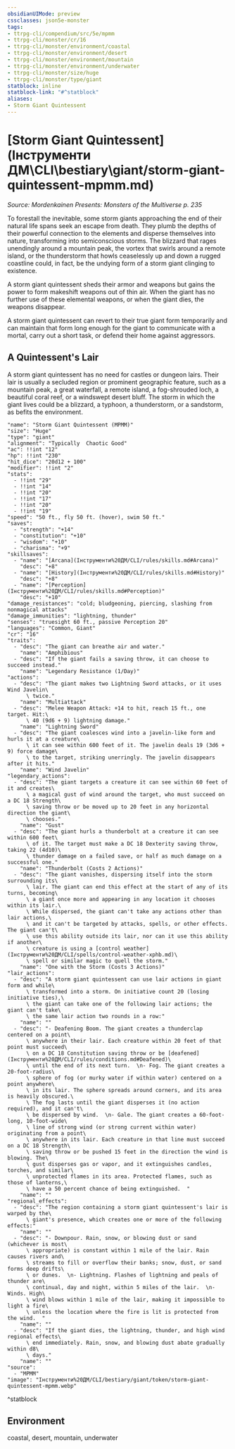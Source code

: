 ```yaml
---
obsidianUIMode: preview
cssclasses: json5e-monster
tags:
- ttrpg-cli/compendium/src/5e/mpmm
- ttrpg-cli/monster/cr/16
- ttrpg-cli/monster/environment/coastal
- ttrpg-cli/monster/environment/desert
- ttrpg-cli/monster/environment/mountain
- ttrpg-cli/monster/environment/underwater
- ttrpg-cli/monster/size/huge
- ttrpg-cli/monster/type/giant
statblock: inline
statblock-link: "#^statblock"
aliases:
- Storm Giant Quintessent
---
```

# [Storm Giant Quintessent](Інструменти ДМ\CLI\bestiary\giant/storm-giant-quintessent-mpmm.md)
*Source: Mordenkainen Presents: Monsters of the Multiverse p. 235*  

To forestall the inevitable, some storm giants approaching the end of their natural life spans seek an escape from death. They plumb the depths of their powerful connection to the elements and disperse themselves into nature, transforming into semiconscious storms. The blizzard that rages unendingly around a mountain peak, the vortex that swirls around a remote island, or the thunderstorm that howls ceaselessly up and down a rugged coastline could, in fact, be the undying form of a storm giant clinging to existence.

A storm giant quintessent sheds their armor and weapons but gains the power to form makeshift weapons out of thin air. When the giant has no further use of these elemental weapons, or when the giant dies, the weapons disappear.

A storm giant quintessent can revert to their true giant form temporarily and can maintain that form long enough for the giant to communicate with a mortal, carry out a short task, or defend their home against aggressors.

## A Quintessent's Lair

A storm giant quintessent has no need for castles or dungeon lairs. Their lair is usually a secluded region or prominent geographic feature, such as a mountain peak, a great waterfall, a remote island, a fog-shrouded loch, a beautiful coral reef, or a windswept desert bluff. The storm in which the giant lives could be a blizzard, a typhoon, a thunderstorm, or a sandstorm, as befits the environment.

```statblock
"name": "Storm Giant Quintessent (MPMM)"
"size": "Huge"
"type": "giant"
"alignment": "Typically  Chaotic Good"
"ac": !!int "12"
"hp": !!int "230"
"hit_dice": "20d12 + 100"
"modifier": !!int "2"
"stats":
  - !!int "29"
  - !!int "14"
  - !!int "20"
  - !!int "17"
  - !!int "20"
  - !!int "19"
"speed": "50 ft., fly 50 ft. (hover), swim 50 ft."
"saves":
  - "strength": "+14"
  - "constitution": "+10"
  - "wisdom": "+10"
  - "charisma": "+9"
"skillsaves":
  - "name": "[Arcana](Інструменти%20ДМ/CLI/rules/skills.md#Arcana)"
    "desc": "+8"
  - "name": "[History](Інструменти%20ДМ/CLI/rules/skills.md#History)"
    "desc": "+8"
  - "name": "[Perception](Інструменти%20ДМ/CLI/rules/skills.md#Perception)"
    "desc": "+10"
"damage_resistances": "cold; bludgeoning, piercing, slashing from nonmagical attacks"
"damage_immunities": "lightning, thunder"
"senses": "truesight 60 ft., passive Perception 20"
"languages": "Common, Giant"
"cr": "16"
"traits":
  - "desc": "The giant can breathe air and water."
    "name": "Amphibious"
  - "desc": "If the giant fails a saving throw, it can choose to succeed instead."
    "name": "Legendary Resistance (1/Day)"
"actions":
  - "desc": "The giant makes two Lightning Sword attacks, or it uses Wind Javelin\
      \ twice."
    "name": "Multiattack"
  - "desc": "Melee Weapon Attack: +14 to hit, reach 15 ft., one target. Hit:\
      \ 40 (9d6 + 9) lightning damage."
    "name": "Lightning Sword"
  - "desc": "The giant coalesces wind into a javelin-like form and hurls it at a creature\
      \ it can see within 600 feet of it. The javelin deals 19 (3d6 + 9) force damage\
      \ to the target, striking unerringly. The javelin disappears after it hits."
    "name": "Wind Javelin"
"legendary_actions":
  - "desc": "The giant targets a creature it can see within 60 feet of it and creates\
      \ a magical gust of wind around the target, who must succeed on a DC 18 Strength\
      \ saving throw or be moved up to 20 feet in any horizontal direction the giant\
      \ chooses."
    "name": "Gust"
  - "desc": "The giant hurls a thunderbolt at a creature it can see within 600 feet\
      \ of it. The target must make a DC 18 Dexterity saving throw, taking 22 (4d10)\
      \ thunder damage on a failed save, or half as much damage on a successful one."
    "name": "Thunderbolt (Costs 2 Actions)"
  - "desc": "The giant vanishes, dispersing itself into the storm surrounding its\
      \ lair. The giant can end this effect at the start of any of its turns, becoming\
      \ a giant once more and appearing in any location it chooses within its lair.\
      \ While dispersed, the giant can't take any actions other than lair actions,\
      \ and it can't be targeted by attacks, spells, or other effects. The giant can't\
      \ use this ability outside its lair, nor can it use this ability if another\
      \ creature is using a [control weather](Інструменти%20ДМ/CLI/spells/control-weather-xphb.md)\
      \ spell or similar magic to quell the storm."
    "name": "One with the Storm (Costs 3 Actions)"
"lair_actions":
  - "desc": "A storm giant quintessent can use lair actions in giant form and while\
      \ transformed into a storm. On initiative count 20 (losing initiative ties),\
      \ the giant can take one of the following lair actions; the giant can't take\
      \ the same lair action two rounds in a row:"
    "name": ""
  - "desc": "- Deafening Boom. The giant creates a thunderclap centered on a point\
      \ anywhere in their lair. Each creature within 20 feet of that point must succeed\
      \ on a DC 18 Constitution saving throw or be [deafened](Інструменти%20ДМ/CLI/rules/conditions.md#Deafened)\
      \ until the end of its next turn.  \n- Fog. The giant creates a 20-foot-radius\
      \ sphere of fog (or murky water if within water) centered on a point anywhere\
      \ in its lair. The sphere spreads around corners, and its area is heavily obscured.\
      \ The fog lasts until the giant disperses it (no action required), and it can't\
      \ be dispersed by wind.  \n- Gale. The giant creates a 60-foot-long, 10-foot-wide\
      \ line of strong wind (or strong current within water) originating from a point\
      \ anywhere in its lair. Each creature in that line must succeed on a DC 18 Strength\
      \ saving throw or be pushed 15 feet in the direction the wind is blowing. The\
      \ gust disperses gas or vapor, and it extinguishes candles, torches, and similar\
      \ unprotected flames in its area. Protected flames, such as those of lanterns,\
      \ have a 50 percent chance of being extinguished.  "
    "name": ""
"regional_effects":
  - "desc": "The region containing a storm giant quintessent's lair is warped by the\
      \ giant's presence, which creates one or more of the following effects:"
    "name": ""
  - "desc": "- Downpour. Rain, snow, or blowing dust or sand (whichever is most\
      \ appropriate) is constant within 1 mile of the lair. Rain causes rivers and\
      \ streams to fill or overflow their banks; snow, dust, or sand forms deep drifts\
      \ or dunes.  \n- Lightning. Flashes of lightning and peals of thunder are\
      \ continual, day and night, within 5 miles of the lair.  \n- Winds. High\
      \ wind blows within 1 mile of the lair, making it impossible to light a fire\
      \ unless the location where the fire is lit is protected from the wind.  "
    "name": ""
  - "desc": "If the giant dies, the lightning, thunder, and high wind regional effects\
      \ end immediately. Rain, snow, and blowing dust abate gradually within d8\
      \ days."
    "name": ""
"source":
  - "MPMM"
"image": "Інструменти%20ДМ/CLI/bestiary/giant/token/storm-giant-quintessent-mpmm.webp"
```
^statblock

## Environment

coastal, desert, mountain, underwater